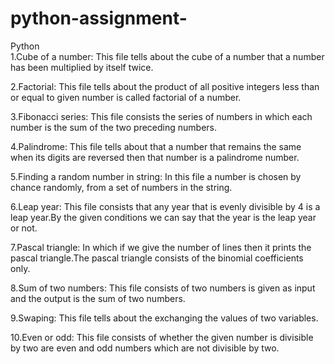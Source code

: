 # python-assignment-
Python   
1.Cube of a number:
     This file tells about the cube of a number that a number has been multiplied by itself twice.   
     
2.Factorial:
     This file tells about the product of all positive integers less than or equal to given number is called factorial of a number.

3.Fibonacci series:
      This file consists the series of numbers in which each number is the sum of the two preceding numbers.

4.Palindrome:
      This file tells about that a number that remains the same when its digits are reversed then that number is a palindrome number.

5.Finding a random number in string:
      In this file a  number is chosen by chance randomly, from a set of numbers in the string.

6.Leap year:
      This file consists that any year that is evenly divisible by 4 is a leap year.By the given conditions we can say that the year is the leap year or not.

7.Pascal triangle:
     In which if we give the number of lines then it prints the pascal triangle.The pascal triangle consists of the binomial coefficients only.
     
8.Sum of two numbers:
     This file consists of two numbers is given as input and the output is the sum of two numbers.
     
9.Swaping:
     This file tells about the exchanging the values of two variables.
     
10.Even or odd:
     This file consists of whether the given number is divisible by two are even and odd numbers which are not divisible by two.
     

